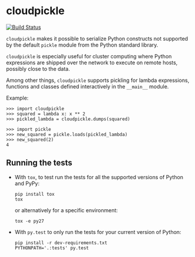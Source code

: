 # cloudpickle

[![Build Status](https://travis-ci.org/cloudpipe/cloudpickle.svg?branch=master
    )](https://travis-ci.org/cloudpipe/cloudpickle)

`cloudpickle` makes it possible to serialize Python constructs not supported
by the default `pickle` module from the Python standard library.

`cloudpickle` is especially useful for cluster computing where Python
expressions are shipped over the network to execute on remote hosts, possibly
close to the data.

Among other things, `cloudpickle` supports pickling for lambda expressions,
functions and classes defined interactively in the `__main__` module.

Example:

    >>> import cloudpickle
    >>> squared = lambda x: x ** 2
    >>> pickled_lambda = cloudpickle.dumps(squared)

    >>> import pickle
    >>> new_squared = pickle.loads(pickled_lambda)
    >>> new_squared(2)
    4


Running the tests
-----------------

- With `tox`, to test run the tests for all the supported versions of
  Python and PyPy:

      pip install tox
      tox

  or alternatively for a specific environment:

      tox -e py27


- With `py.test` to only run the tests for your current version of
  Python:

      pip install -r dev-requirements.txt
      PYTHONPATH='.:tests' py.test
